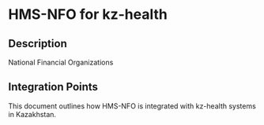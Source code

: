 # HMS-NFO for kz-health

## Description

National Financial Organizations

## Integration Points

This document outlines how HMS-NFO is integrated with kz-health systems in Kazakhstan.

